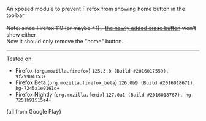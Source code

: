 An xposed module to prevent Firefox from showing home button in the toolbar

~~Note: since Firefox 119 (or maybe ±1)，[the newly added erase button](https://github.com/mozilla-mobile/firefox-android/pull/3145) won't show either~~  
Now it should only remove the "home" button.

---

Tested on:

- Firefox (`org.mozilla.firefox`) `125.3.0 (Build #2016017559), 9f29904153+`
- Firefox Beta (`org.mozilla.firefox_beta`) `126.0b9 (Build #2016018671), hg-7245a1e9161d+`
- Firefox Nightly (`org.mozilla.fenix`) `127.0a1 (Build #2016018767), hg-7251b91515e4+`

(all from Google Play)
